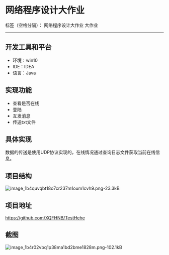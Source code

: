 ﻿# 网络程序设计大作业

标签（空格分隔）： 网络程序设计大作业 大作业

---


## 开发工具和平台

 - 环境：win10
 - IDE：IDEA
 - 语言：Java

## 实现功能

 - 查看是否在线
 - 登陆
 - 互发消息
 - 传送txt文件

## 具体实现
数据的传送是使用UDP协议实现的，在线情况通过查询日志文件获取当前在线信息。

## 项目结构
![image_1b4quvqbt18o7cr237m1oum1cvh9.png-23.3kB][1]


## 项目地址
https://github.com/XQFHNB/TestHehe

## 截图
![image_1b4r02vbq1p38ma1bd2bme1828m.png-102.1kB][2]
 


  [1]: http://static.zybuluo.com/XQF/vpe1o4i0tuqojxegasyb488o/image_1b4quvqbt18o7cr237m1oum1cvh9.png
  [2]: http://static.zybuluo.com/XQF/ygfadyj3q5vzt2tby39drg9b/image_1b4r02vbq1p38ma1bd2bme1828m.png